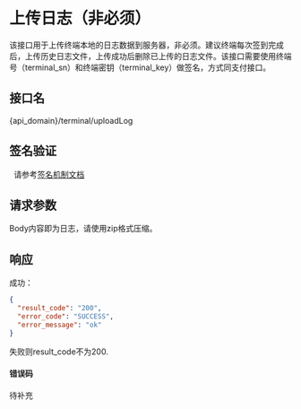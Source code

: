 # 上传日志（非必须）
该接口用于上传终端本地的日志数据到服务器，非必须。建议终端每次签到完成后，上传历史日志文件，上传成功后删除已上传的日志文件。该接口需要使用终端号（terminal_sn）和终端密钥（terminal_key）做签名，方式同支付接口。

## 接口名
{api_domain}/terminal/uploadLog

## 签名验证
   请参考[签名机制文档](https://book.shouqianba.com/shouqianba-doc/content/zh-cn/api/sign.html)
## 请求参数
Body内容即为日志，请使用zip格式压缩。

## 响应
成功：

```json
{
  "result_code": "200",
  "error_code": "SUCCESS",
  "error_message": "ok"
}
```

失败则result_code不为200.

#### 错误码
待补充
